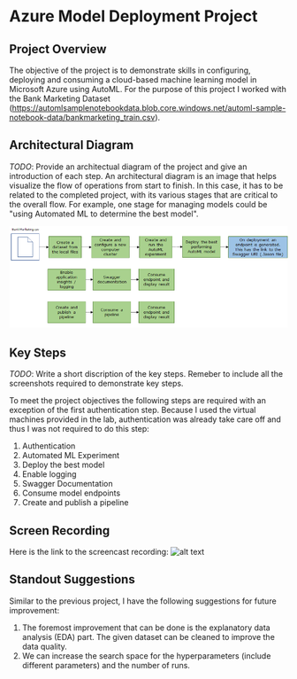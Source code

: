 # Azure Model Deployment Project

## Project Overview
The objective of the project is to demonstrate skills in configuring, deploying and consuming a cloud-based machine learning model in Microsoft Azure using AutoML. For the purpose of this project I worked with the Bank Marketing Dataset (https://automlsamplenotebookdata.blob.core.windows.net/automl-sample-notebook-data/bankmarketing_train.csv).

## Architectural Diagram
*TODO*: Provide an architectual diagram of the project and give an introduction of each step. An architectural diagram is an image that helps visualize the flow of operations from start to finish. In this case, it has to be related to the completed project, with its various stages that are critical to the overall flow. For example, one stage for managing models could be "using Automated ML to determine the best model".

![alt text](https://github.com/garimasharma4/AzureML-Project2/blob/master/starter_files/Architecture%20Diagram%20Project%202.png?raw=false)

## Key Steps
*TODO*: Write a short discription of the key steps. Remeber to include all the screenshots required to demonstrate key steps.

To meet the project objectives the following steps are required with an exception of the first authentication step. Because I used the virtual machines provided in the lab, authentication was already take care off and thus I was not required to do this step:

1. Authentication
2. Automated ML Experiment
3. Deploy the best model
4. Enable logging
5. Swagger Documentation
6. Consume model endpoints
7. Create and publish a pipeline

## Screen Recording
Here is the link to the screencast recording: ![alt text](https://drive.google.com/file/d/1Awbl1MwVmkqfXtpu_XRZDo5WQvPddMvl/view?raw=false)

## Standout Suggestions
Similar to the previous project, I have the following suggestions for future improvement:
1. The foremost improvement that can be done is the explanatory data analysis (EDA) part. The given dataset can be cleaned to improve the data quality.
2. We can increase the search space for the hyperparameters (include different parameters) and the number of runs.

